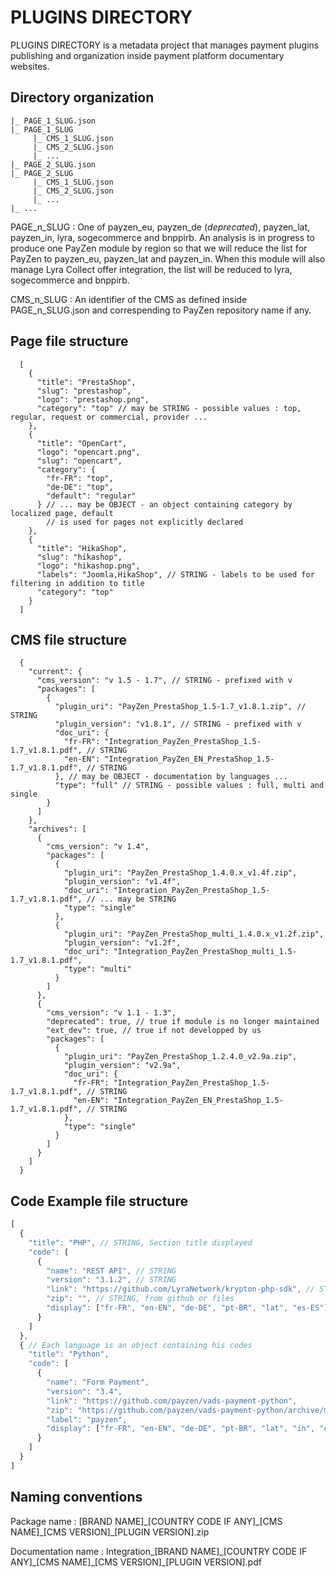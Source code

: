 # PLUGINS DIRECTORY

PLUGINS DIRECTORY is a metadata project that manages payment plugins publishing and organization inside payment platform documentary websites.

## Directory organization

```
|_ PAGE_1_SLUG.json
|_ PAGE_1_SLUG
     |_ CMS_1_SLUG.json
     |_ CMS_2_SLUG.json
     |_ ...
|_ PAGE_2_SLUG.json
|_ PAGE_2_SLUG
     |_ CMS_1_SLUG.json
     |_ CMS_2_SLUG.json
     |_ ...
|_ ...
```

PAGE\_n\_SLUG : One of payzen\_eu, payzen\_de (_deprecated_), payzen\_lat, payzen\_in, lyra, sogecommerce and bnppirb.
An analysis is in progress to produce one PayZen module by region so that we will reduce the list for PayZen to payzen\_eu, payzen\_lat and payzen\_in. When this module will also manage Lyra Collect offer integration, the list will be reduced to lyra, sogecommerce and bnppirb.

CMS\_n\_SLUG : An identifier of the CMS as defined inside PAGE\_n\_SLUG.json and correspending to PayZen repository name if any.

## Page file structure

```
  [
    {
      "title": "PrestaShop",
      "slug": "prestashop",
      "logo": "prestashop.png",
      "category": "top" // may be STRING - possible values : top, regular, request or commercial, provider ...
    },
    {
      "title": "OpenCart",
      "logo": "opencart.png",
      "slug": "opencart",
      "category": {
        "fr-FR": "top",
        "de-DE": "top",
        "default": "regular"
      } // ... may be OBJECT - an object containing category by localized page, default
        // is used for pages not explicitly declared
    },
    {
      "title": "HikaShop",
      "slug": "hikashop",
      "logo": "hikashop.png",
      "labels": "Joomla,HikaShop", // STRING - labels to be used for filtering in addition to title
      "category": "top"
    }
  ]
```

## CMS file structure

```
  {
    "current": {
      "cms_version": "v 1.5 - 1.7", // STRING - prefixed with v
      "packages": [
        {
          "plugin_uri": "PayZen_PrestaShop_1.5-1.7_v1.8.1.zip", // STRING
          "plugin_version": "v1.8.1", // STRING - prefixed with v
          "doc_uri": {
            "fr-FR": "Integration_PayZen_PrestaShop_1.5-1.7_v1.8.1.pdf", // STRING
            "en-EN": "Integration_PayZen_EN_PrestaShop_1.5-1.7_v1.8.1.pdf", // STRING
          }, // may be OBJECT - documentation by languages ...
          "type": "full" // STRING - possible values : full, multi and single
        }
      ]
    },
    "archives": [
      {
        "cms_version": "v 1.4",
        "packages": [
          {
            "plugin_uri": "PayZen_PrestaShop_1.4.0.x_v1.4f.zip",
            "plugin_version": "v1.4f",
            "doc_uri": "Integration_PayZen_PrestaShop_1.5-1.7_v1.8.1.pdf", // ... may be STRING
            "type": "single"
          },
          {
            "plugin_uri": "PayZen_PrestaShop_multi_1.4.0.x_v1.2f.zip",
            "plugin_version": "v1.2f",
            "doc_uri": "Integration_PayZen_PrestaShop_multi_1.5-1.7_v1.8.1.pdf",
            "type": "multi"
          }
        ]
      },
      {
        "cms_version": "v 1.1 - 1.3",
        "deprecated": true, // true if module is no longer maintained
        "ext_dev": true, // true if not developped by us
        "packages": [
          {
            "plugin_uri": "PayZen_PrestaShop_1.2.4.0_v2.9a.zip",
            "plugin_version": "v2.9a",
            "doc_uri": {
              "fr-FR": "Integration_PayZen_PrestaShop_1.5-1.7_v1.8.1.pdf", // STRING
              "en-EN": "Integration_PayZen_EN_PrestaShop_1.5-1.7_v1.8.1.pdf", // STRING
            },
            "type": "single"
          }
        ]
      }
    ]
  }
```
## Code Example file structure
``` javascript
[
  {
    "title": "PHP", // STRING, Section title displayed
    "code": [
      {
        "name": "REST API", // STRING
        "version": "3.1.2", // STRING
        "link": "https://github.com/LyraNetwork/krypton-php-sdk", // STRING
        "zip": "", // STRING, from github or files
        "display": ["fr-FR", "en-EN", "de-DE", "pt-BR", "lat", "es-ES"] // ARRAY, langs where the code is displayed
      }
    ]
  },
  { // Each language is an object containing his codes
    "title": "Python",
    "code": [
      {
        "name": "Form Payment",
        "version": "3.4",
        "link": "https://github.com/payzen/vads-payment-python",
        "zip": "https://github.com/payzen/vads-payment-python/archive/master.zip",
        "label": "payzen",
        "display": ["fr-FR", "en-EN", "de-DE", "pt-BR", "lat", "in", "es-ES"]
      }
    ]
  }
]
```

## Naming conventions

Package name : [BRAND NAME]\_[COUNTRY CODE IF ANY]\_[CMS NAME]\_[CMS VERSION]\_[PLUGIN VERSION].zip

Documentation name : Integration_[BRAND NAME]\_[COUNTRY CODE IF ANY]\_[CMS NAME]\_[CMS VERSION]\_[PLUGIN VERSION].pdf
